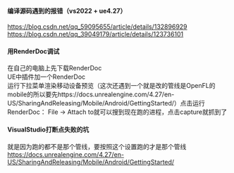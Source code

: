 #### 编译源码遇到的报错（vs2022 + ue4.27）
https://blog.csdn.net/qq_59095655/article/details/132896929    
https://blog.csdn.net/qq_39049179/article/details/123736101    
   
#### 用RenderDoc调试
在自己的电脑上先下载RenderDoc  
UE中插件加一个RenderDoc    
运行下拉菜单渲染移动设备预览（这次还遇到一个就是改的管线是OpenFL的mobile的所以要先https://docs.unrealengine.com/4.27/en-US/SharingAndReleasing/Mobile/Android/GettingStarted/）点击运行   
RenderDoc： File -> Attach to就可以搜到现在跑的进程，点击capture就抓到了    
    
#### VisualStudio打断点失败的坑   
就是因为跑的都不是那个管线，要按照这个设置跑的才是那个管线   
https://docs.unrealengine.com/4.27/en-US/SharingAndReleasing/Mobile/Android/GettingStarted/    
